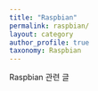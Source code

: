 ```yaml
---
title: "Raspbian"
permalink: raspbian/
layout: category
author_profile: true
taxonomy: Raspbian
---
```


Raspbian 관련 글